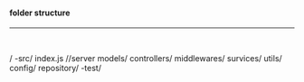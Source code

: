 <h4>folder structure </h4>
<hr><br>
<p>/
-src/
    index.js //server
    models/
    controllers/
    middlewares/
    survices/
    utils/
    config/
    repository/
-test/
</p>
